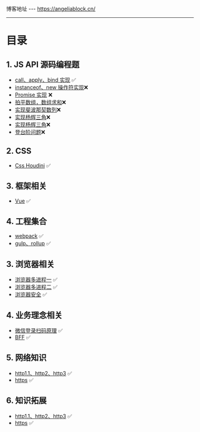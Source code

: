 博客地址 --- https://angeliablock.cn/

---

# 目录

## 1. JS API 源码编程题

- [call、apply、bind 实现](https://angeliablock.cn/post/handwritting-bind/) ✅
- [instanceof、new 操作符实现](https://angeliablock.cn/post/handwritting-bind/)❌
- [Promise 实现](https://angeliablock.cn/post/handwritting-bind/) ❌
- [拍平数组，数组求和](https://angeliablock.cn/post/handwritting-bind/)❌
- [实现斐波那契数列](https://angeliablock.cn/post/handwritting-bind/)❌
- [实现杨辉三角](https://angeliablock.cn/post/handwritting-bind/)❌
- [实现杨辉三角](https://angeliablock.cn/post/handwritting-bind/)❌
- [登台阶问题](https://angeliablock.cn/post/handwritting-bind/)❌

## 2. CSS

- [Css Houdini](https://angeliablock.cn/post/browserStructure/) ✅

## 3. 框架相关

- [Vue](https://angeliablock.cn/post/browserStructure/) ✅

## 4. 工程集合

- [webpack](https://angeliablock.cn/post/browserStructure/) ✅
- [gulp、rollup](https://angeliablock.cn/post/browserStructure/) ✅

## 3. 浏览器相关

- [浏览器多进程一](https://angeliablock.cn/post/browserStructure/) ✅
- [浏览器多进程二](https://angeliablock.cn/post/browserMutiProcess/) ✅
- [浏览器安全](https://angeliablock.cn/post/browserSecurity/) ✅

## 4. 业务理念相关

- [微信登录扫码原理](https://angeliablock.cn/post/browserStructure/) ✅
- [BFF](https://angeliablock.cn/post/browserStructure/) ✅

## 5. 网络知识

- [http1.1、http2、http3](https://angeliablock.cn/post/browserStructure/) ✅
- [https](https://angeliablock.cn/post/browserStructure/) ✅

## 6. 知识拓展

- [http1.1、http2、http3](https://angeliablock.cn/post/browserStructure/) ✅
- [https](https://angeliablock.cn/post/browserStructure/) ✅
